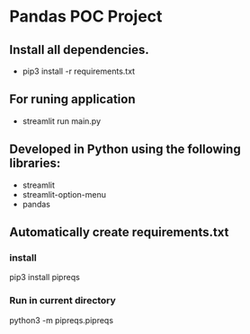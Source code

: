 # Pandas POC Project

## Install all dependencies.

- pip3 install -r requirements.txt

## For runing application

- streamlit run main.py

## Developed in Python using the following libraries:

- streamlit
- streamlit-option-menu
- pandas

## Automatically create requirements.txt

### install

pip3 install pipreqs

### Run in current directory

python3 -m pipreqs.pipreqs
